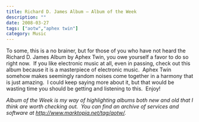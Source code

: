 ```yaml
---
title: Richard D. James Album – Album of the Week
description: ""
date: 2008-03-27
tags: ["aotw","aphex twin"]
category: Music
---
```



To some, this is a no brainer, but for those of you who have not heard the Richard D. James Album by Aphex Twin, you owe yourself a favor to do so right now.&nbsp; If you like electronic music at all, even in passing, check out this album because it is a masterpiece of electronic music.&nbsp; Aphex Twin somehow makes seemingly random noises come together in a harmony that is just amazing.&nbsp; I could keep saying more about it, but that would be wasting time you should be getting and listening to this.&nbsp; Enjoy!

*Album of the Week is my way of highlighting albums both new and old that I think are worth checking out.&nbsp; You can find an archive of services and software at <a href="https://web.archive.org/web/20131211172915/http://www.marktopia.net/tag/aotw">http://www.marktopia.net/tag/aotw/</a>.&nbsp;*
